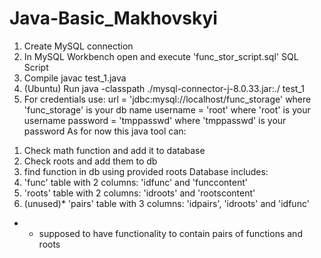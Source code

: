 # Java-Basic_Makhovskyi

1. Create MySQL connection
2. In MySQL Workbench open and execute 'func_stor_script.sql' SQL Script
3. Compile javac test_1.java
4. (Ubuntu) Run java -classpath ./mysql-connector-j-8.0.33.jar:./ test_1 
5. For credentials use:
url = 'jdbc:mysql://localhost/func_storage' where 'func_storage' is your db name
username = 'root' where 'root' is your username
password = 'tmppasswd' where 'tmppasswd' is your password
As for now this java tool can:
1) Check math function and add it to database
2) Check roots and add them to db
3) find function in db using provided roots
Database includes:
1) 'func' table with 2 columns: 'idfunc' and 'funccontent'
2) 'roots' table with 2 columns: 'idroots' and 'rootscontent'
3) (unused)* 'pairs' table with 3 columns: 'idpairs', 'idroots' and 'idfunc'

* - supposed to have functionality to contain pairs of functions and roots
